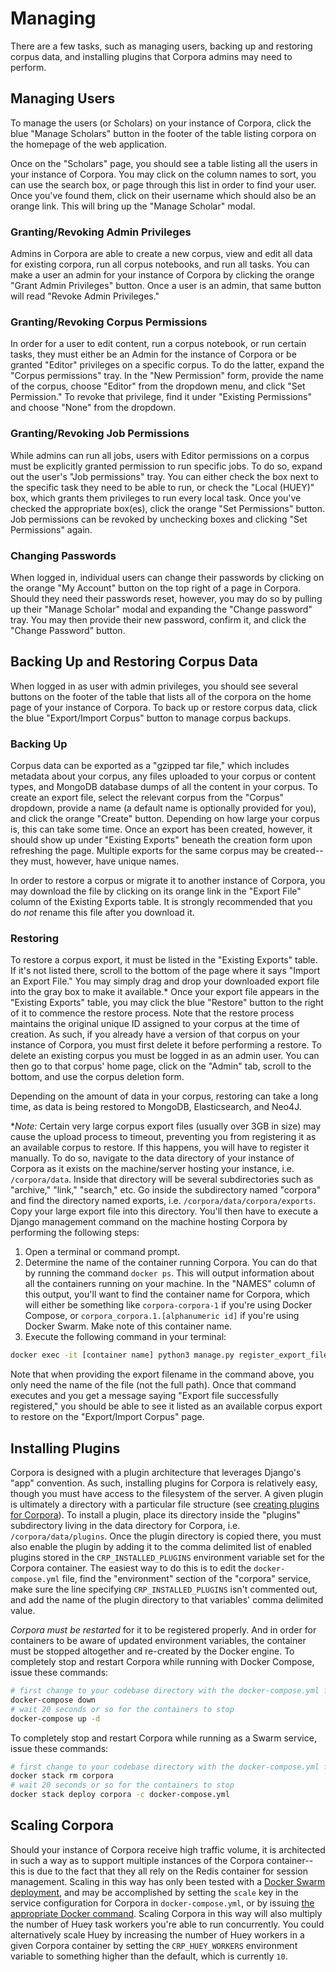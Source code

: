 # Managing

There are a few tasks, such as managing users, backing up and restoring corpus data, and installing plugins that Corpora admins may need to perform.

## Managing Users

To manage the users (or Scholars) on your instance of Corpora, click the blue "Manage Scholars" button in the footer of the table listing corpora on the homepage of the web application.

Once on the "Scholars" page, you should see a table listing all the users in your instance of Corpora. You may click on the column names to sort, you can use the search box, or page through this list in order to find your user. Once you've found them, click on their username which should also be an orange link. This will bring up the "Manage Scholar" modal.

### Granting/Revoking Admin Privileges

Admins in Corpora are able to create a new corpus, view and edit all data for existing corpora, run all corpus notebooks, and run all tasks. You can make a user an admin for your instance of Corpora by clicking the orange "Grant Admin Privileges" button. Once a user is an admin, that same button will read "Revoke Admin Privileges."

### Granting/Revoking Corpus Permissions

In order for a user to edit content, run a corpus notebook, or run certain tasks, they must either be an Admin for the instance of Corpora or be granted "Editor" privileges on a specific corpus. To do the latter, expand the "Corpus permissions" tray. In the "New Permission" form, provide the name of the corpus, choose "Editor" from the dropdown menu, and click "Set Permission." To revoke that privilege, find it under "Existing Permissions" and choose "None" from the dropdown.

### Granting/Revoking Job Permissions

While admins can run all jobs, users with Editor permissions on a corpus must be explicitly granted permission to run specific jobs. To do so, expand out the user's "Job permissions" tray. You can either check the box next to the specific task they need to be able to run, or check the "Local (HUEY)" box, which grants them privileges to run every local task. Once you've checked the appropriate box(es), click the orange "Set Permissions" button. Job permissions can be revoked by unchecking boxes and clicking "Set Permissions" again.

### Changing Passwords

When logged in, individual users can change their passwords by clicking on the orange "My Account" button on the top right of a page in Corpora. Should they need their passwords reset, however, you may do so by pulling up their "Manage Scholar" modal and expanding the "Change password" tray. You may then provide their new password, confirm it, and click the "Change Password" button.

## Backing Up and Restoring Corpus Data

When logged in as user with admin privileges, you should see several buttons on the footer of the table that lists all of the corpora on the home page of your instance of Corpora. To back up or restore corpus data, click the blue "Export/Import Corpus" button to manage corpus backups.

### Backing Up

Corpus data can be exported as a "gzipped tar file," which includes metadata about your corpus, any files uploaded to your corpus or content types, and MongoDB database dumps of all the content in your corpus. To create an export file, select the relevant corpus from the "Corpus" dropdown, provide a name (a default name is optionally provided for you), and click the orange "Create" button. Depending on how large your corpus is, this can take some time. Once an export has been created, however, it should show up under "Existing Exports" beneath the creation form upon refreshing the page. Multiple exports for the same corpus may be created--they must, however, have unique names.

In order to restore a corpus or migrate it to another instance of Corpora, you may download the file by clicking on its orange link in the "Export File" column of the Existing Exports table. It is strongly recommended that you do *not* rename this file after you download it.

### Restoring

To restore a corpus export, it must be listed in the "Existing Exports" table. If it's not listed there, scroll to the bottom of the page where it says "Import an Export File." You may simply drag and drop your downloaded export file into the gray box to make it available.* Once your export file appears in the "Existing Exports" table, you may click the blue "Restore" button to the right of it to commence the restore process. Note that the restore process maintains the original unique ID assigned to your corpus at the time of creation. As such, if you already have a version of that corpus on your instance of Corpora, you must first delete it before performing a restore. To delete an existing corpus you must be logged in as an admin user. You can then go to that corpus' home page, click on the "Admin" tab, scroll to the bottom, and use the corpus deletion form.

Depending on the amount of data in your corpus, restoring can take a long time, as data is being restored to MongoDB, Elasticsearch, and Neo4J.

**Note:* Certain very large corpus export files (usually over 3GB in size) may cause the upload process to timeout, preventing you from registering it as an available corpus to restore. If this happens, you will have to register it manually. To do so, navigate to the data directory of your instance of Corpora as it exists on the machine/server hosting your instance, i.e. `/corpora/data`. Inside that directory will be several subdirectories such as "archive," "link," "search," etc. Go inside the subdirectory named "corpora" and find the directory named exports, i.e. `/corpora/data/corpora/exports`. Copy your large export file into this directory. You'll then have to execute a Django management command on the machine hosting Corpora by performing the following steps:

1. Open a terminal or command prompt.
2. Determine the name of the container running Corpora. You can do that by running the command `docker ps`. This will output information about all the containers running on your machine. In the "NAMES" column of this output, you'll want to find the container name for Corpora, which will either be something like `corpora-corpora-1` if you're using Docker Compose, or `corpora_corpora.1.[alphanumeric id]` if you're using Docker Swarm. Make note of this container name.
3. Execute the following command in your terminal:
````bash
docker exec -it [container name] python3 manage.py register_export_file [export filename]
````

Note that when providing the export filename in the command above, you only need the name of the file (not the full path). Once that command executes and you get a message saying "Export file successfully registered," you should be able to see it listed as an available corpus export to restore on the "Export/Import Corpus" page. 

## Installing Plugins

Corpora is designed with a plugin architecture that leverages Django's "app" convention. As such, installing plugins for Corpora is relatively easy, though you must have access to the filesystem of the server. A given plugin is ultimately a directory with a particular file structure (see [creating plugins for Corpora](/developing)). To install a plugin, place its directory inside the "plugins" subdirectory living in the data directory for Corpora, i.e. `/corpora/data/plugins`. Once the plugin directory is copied there, you must also enable the plugin by adding it to the comma delimited list of enabled plugins stored in the `CRP_INSTALLED_PLUGINS` environment variable set for the Corpora container. The easiest way to do this is to edit the `docker-compose.yml` file, find the "environment" section of the "corpora" service, make sure the line specifying `CRP_INSTALLED_PLUGINS` isn't commented out, and add the name of the plugin directory to that variables' comma delimited value.


*Corpora must be restarted* for it to be registered properly. And in order for containers to be aware of updated environment variables, the container must be stopped altogether and re-created by the Docker engine. To completely stop and restart Corpora while running with Docker Compose, issue these commands:

````bash
# first change to your codebase directory with the docker-compose.yml file
docker-compose down
# wait 20 seconds or so for the containers to stop
docker-compose up -d
````

To completely stop and restart Corpora while running as a Swarm service, issue these commands:

````bash
# first change to your codebase directory with the docker-compose.yml file
docker stack rm corpora
# wait 20 seconds or so for the containers to stop
docker stack deploy corpora -c docker-compose.yml
````

## Scaling Corpora

Should your instance of Corpora receive high traffic volume, it is architected in such a way as to support multiple instances of the Corpora container--this is due to the fact that they all rely on the Redis container for session management. Scaling in this way has only been tested with a [Docker Swarm deployment](/deploying/#running-in-swarm-mode), and may be accomplished by setting the `scale` key in the service configuration for Corpora in `docker-compose.yml`, or by issuing [the appropriate Docker command](https://docs.docker.com/engine/swarm/swarm-tutorial/scale-service/). Scaling Corpora in this way will also multiply the number of Huey task workers you're able to run concurrently. You could alternatively scale Huey by increasing the number of Huey workers in a given Corpora container by setting the `CRP_HUEY_WORKERS` environment variable to something higher than the default, which is currently `10`.